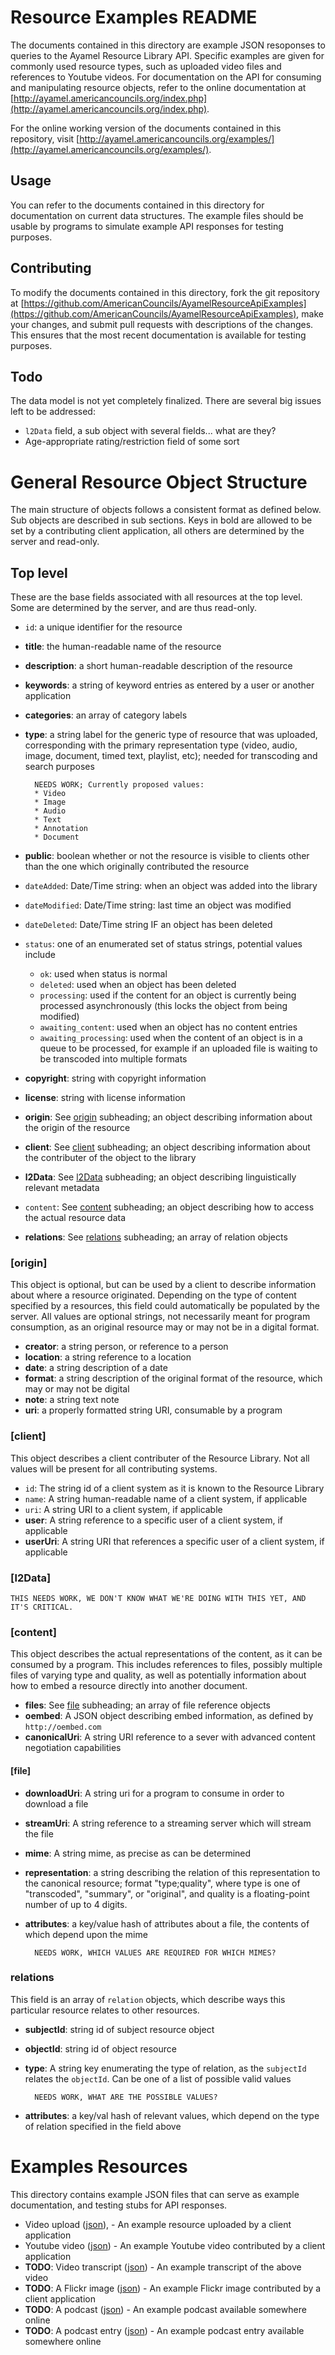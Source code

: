 # Resource Examples README #

The documents contained in this directory are example JSON resoponses to queries to the Ayamel Resource Library API.  Specific examples are given for commonly used resource types, such as uploaded video files and references to Youtube videos.  For documentation on the API for consuming and manipulating resource objects, refer to the online documentation at [http://ayamel.americancouncils.org/index.php](http://ayamel.americancouncils.org/index.php).

For the online working version of the documents contained in this repository, visit [http://ayamel.americancouncils.org/examples/](http://ayamel.americancouncils.org/examples/).

## Usage ##

You can refer to the documents contained in this directory for documentation on current data structures.  The example files should be usable by programs to simulate example API responses for testing purposes.

## Contributing ##

To modify the documents contained in this directory, fork the git repository at [https://github.com/AmericanCouncils/AyamelResourceApiExamples](https://github.com/AmericanCouncils/AyamelResourceApiExamples), make your changes, and submit pull requests with descriptions of the changes.  This ensures that the most recent documentation is available for testing purposes.

## Todo ##

The data model is not yet completely finalized.  There are several big issues left to be addressed:

* `l2Data` field, a sub object with several fields... what are they?
* Age-appropriate rating/restriction field of some sort

# General Resource Object Structure #

The main structure of objects follows a consistent format as defined below.  Sub objects are described in sub sections. Keys in bold are allowed to be set by a contributing client application, all others are determined by the server and read-only.

## Top level ##

These are the base fields associated with all resources at the top level.  Some are determined by the server, and are thus read-only.

* `id`: a unique identifier for the resource
* **title**: the human-readable name of the resource
* **description**: a short human-readable description of the resource
* **keywords**: a string of keyword entries as entered by a user or another application
* **categories**: an array of category labels
* **type**: a string label for the generic type of resource that was uploaded, corresponding with the primary representation type (video, audio, image, document, timed text, playlist, etc); needed for transcoding and search purposes

        NEEDS WORK; Currently proposed values:
        * Video  
        * Image  
        * Audio  
        * Text  
        * Annotation  
        * Document  

* **public**: boolean whether or not the resource is visible to clients other than the one which originally contributed the resource
* `dateAdded`: Date/Time string: when an object was added into the library
* `dateModified`: Date/Time string: last time an object was modified
* `dateDeleted`: Date/Time string IF an object has been deleted
* `status`: one of an enumerated set of status strings, potential values include
	 * `ok`: used when status is normal
	 * `deleted`: used when an object has been deleted
	 * `processing`: used if the content for an object is currently being processed asynchronously (this locks the object from being modified)
	 * `awaiting_content`: used when an object has no content entries
	 * `awaiting_processing`: used when the content of an object is in a queue to be processed, for example if an uploaded file is waiting to be transcoded into multiple formats
* **copyright**: string with copyright information
* **license**: string with license information
* **origin**: See [origin](#origin) subheading; an object describing information about the origin of the resource
* **client**: See [client](#client) subheading; an object describing information about the contributer of the object to the library
* **l2Data**: See [l2Data](#l2Data) subheading; an object describing linguistically relevant metadata
* `content`: See [content](#content) subheading; an object describing how to access the actual resource data
* **relations**: See [relations](#relations) subheading; an array of relation objects

### [origin] ###

This object is optional, but can be used by a client to describe information about where a resource originated.  Depending on the type of content specified by a resources, this field could automatically be populated by the server.  All values are optional strings, not necessarily meant for program consumption, as an original resource may or may not be in a digital format.

* **creator**: a string person, or reference to a person
* **location**: a string reference to a location
* **date**: a string description of a date
* **format**: a string description of the original format of the resource, which may or may not be digital
* **note**: a string text note
* **uri**: a properly formatted string URI, consumable by a program

### [client] ###

This object describes a client contributer of the Resource Library.  Not all values will be present for all contributing systems.

* `id`: The string id of a client system as it is known to the Resource Library
* `name`: A string human-readable name of a client system, if applicable
* `uri`: A string URI to a client system, if applicable
* **user**: A string reference to a specific user of a client system, if applicable
* **userUri**: A string URI that references a specific user of a client system, if applicable

### [l2Data] ###

	THIS NEEDS WORK, WE DON'T KNOW WHAT WE'RE DOING WITH THIS YET, AND IT'S CRITICAL.
	
### [content] ###

This object describes the actual representations of the content, as it can be consumed by a program.  This includes references to files, possibly multiple files of varying type and quality, as well as potentially information about how to embed a resource directly into another document.

* **files**: See [file](#file) subheading; an array of file reference objects
* **oembed**: A JSON object describing embed information, as defined by `http://oembed.com`
* **canonicalUri**: A string URI reference to a sever with advanced content negotiation capabilities

#### [file] ####

* **downloadUri**: A string uri for a program to consume in order to download a file
* **streamUri**: A string reference to a streaming server which will stream the file
* **mime**: A string mime, as precise as can be determined
* **representation**: a string describing the relation of this representation to the canonical resource; format "type;quality", where type is one of "transcoded", "summary", or "original", and quality is a floating-point number of up to 4 digits.
* **attributes**: a key/value hash of attributes about a file, the contents of which depend upon the mime

		NEEDS WORK, WHICH VALUES ARE REQUIRED FOR WHICH MIMES?

### relations ###

This field is an array of `relation` objects, which describe ways this particular resource relates to other resources.

* **subjectId**: string id of subject resource object
* **objectId**: string id of object resource
* **type**: A string key enumerating the type of relation, as the `subjectId` relates the `objectId`. Can be one of a list of possible valid values
	
		NEEDS WORK, WHAT ARE THE POSSIBLE VALUES?
	
* **attributes**: a key/val hash of relevant values, which depend on the type of relation specified in the field above

# Examples Resources #

This directory contains example JSON files that can serve as example documentation, and testing stubs for API responses.

* Video upload ([json](example.video.json)),  - An example resource uploaded by a client application
* Youtube video ([json](example.youtube.json)) - An example Youtube video contributed by a client application
* **TODO**: Video transcript ([json](example.transcript.json)) - An example transcript of the above video
* **TODO**: A Flickr image ([json](example.flickr.json)) - An example Flickr image contributed by a client application
* **TODO**: A podcast ([json](example.podcast.json)) - An example podcast available somewhere online
* **TODO**: A podcast entry ([json](example.podcast_entry.json)) - An example podcast entry available somewhere online